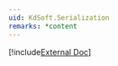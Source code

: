 ```yaml
---
uid: KdSoft.Serialization
remarks: *content
---
```

[!include[External Doc](../../KdSoft.Serialization/KdSoft.Serialization.md)]
